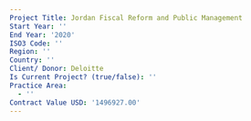 ```yaml
---
Project Title: Jordan Fiscal Reform and Public Management
Start Year: ''
End Year: '2020'
ISO3 Code: ''
Region: ''
Country: ''
Client/ Donor: Deloitte
Is Current Project? (true/false): ''
Practice Area:
  - ''
Contract Value USD: '1496927.00'
---
```


